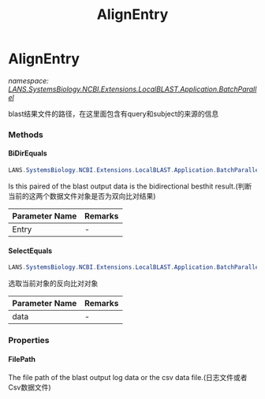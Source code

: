 ﻿---
title: AlignEntry
---

# AlignEntry
_namespace: [LANS.SystemsBiology.NCBI.Extensions.LocalBLAST.Application.BatchParallel](N-LANS.SystemsBiology.NCBI.Extensions.LocalBLAST.Application.BatchParallel.html)_

blast结果文件的路径，在这里面包含有query和subject的来源的信息

### Methods

#### BiDirEquals
```csharp
LANS.SystemsBiology.NCBI.Extensions.LocalBLAST.Application.BatchParallel.AlignEntry.BiDirEquals(LANS.SystemsBiology.NCBI.Extensions.LocalBLAST.Application.BatchParallel.AlignEntry)
```
Is this paired of the blast output data is the bidirectional besthit result.(判断当前的这两个数据文件对象是否为双向比对结果)

|Parameter Name|Remarks|
|--------------|-------|
|Entry|-|


#### SelectEquals
```csharp
LANS.SystemsBiology.NCBI.Extensions.LocalBLAST.Application.BatchParallel.AlignEntry.SelectEquals(System.Collections.Generic.IEnumerable{LANS.SystemsBiology.NCBI.Extensions.LocalBLAST.Application.BatchParallel.AlignEntry})
```
选取当前对象的反向比对对象

|Parameter Name|Remarks|
|--------------|-------|
|data|-|




### Properties

#### FilePath
The file path of the blast output log data or the csv data file.(日志文件或者Csv数据文件)

